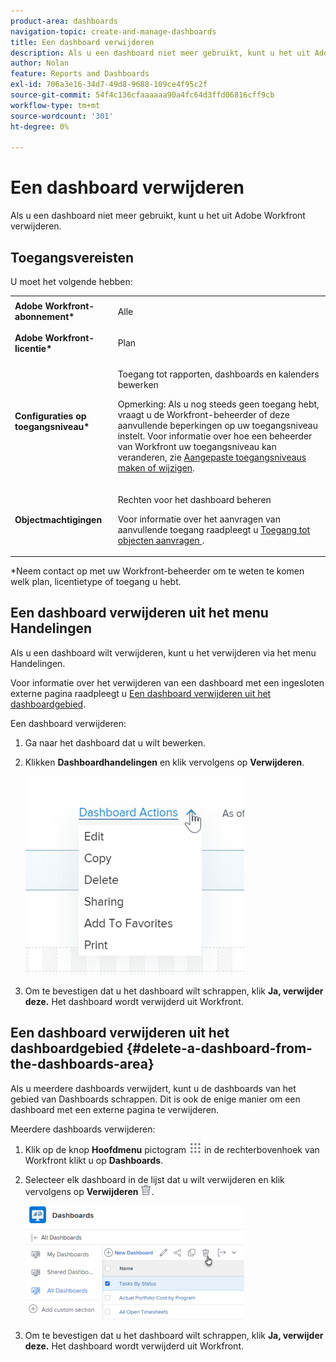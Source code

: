 ```yaml
---
product-area: dashboards
navigation-topic: create-and-manage-dashboards
title: Een dashboard verwijderen
description: Als u een dashboard niet meer gebruikt, kunt u het uit Adobe Workfront verwijderen.
author: Nolan
feature: Reports and Dashboards
exl-id: 706a3e16-34d7-49d8-9688-109ce4f95c2f
source-git-commit: 54f4c136cfaaaaaa90a4fc64d3ffd06816cff9cb
workflow-type: tm+mt
source-wordcount: '301'
ht-degree: 0%

---
```


# Een dashboard verwijderen

Als u een dashboard niet meer gebruikt, kunt u het uit Adobe Workfront verwijderen.

## Toegangsvereisten

U moet het volgende hebben:

<table style="table-layout:auto"> 
 <col> 
 <col> 
 <tbody> 
  <tr> 
   <td role="rowheader"><strong>Adobe Workfront-abonnement*</strong></td> 
   <td> <p>Alle</p> </td> 
  </tr> 
  <tr> 
   <td role="rowheader"><strong>Adobe Workfront-licentie*</strong></td> 
   <td> <p>Plan </p> </td> 
  </tr> 
  <tr> 
   <td role="rowheader"><strong>Configuraties op toegangsniveau*</strong></td> 
   <td> <p>Toegang tot rapporten, dashboards en kalenders bewerken</p> <p>Opmerking: Als u nog steeds geen toegang hebt, vraagt u de Workfront-beheerder of deze aanvullende beperkingen op uw toegangsniveau instelt. Voor informatie over hoe een beheerder van Workfront uw toegangsniveau kan veranderen, zie <a href="../../../administration-and-setup/add-users/configure-and-grant-access/create-modify-access-levels.md" class="MCXref xref">Aangepaste toegangsniveaus maken of wijzigen</a>.</p> </td> 
  </tr> 
  <tr> 
   <td role="rowheader"><strong>Objectmachtigingen</strong></td> 
   <td> <p>Rechten voor het dashboard beheren</p> <p>Voor informatie over het aanvragen van aanvullende toegang raadpleegt u <a href="../../../workfront-basics/grant-and-request-access-to-objects/request-access.md" class="MCXref xref">Toegang tot objecten aanvragen </a>.</p> </td> 
  </tr> 
 </tbody> 
</table>

&#42;Neem contact op met uw Workfront-beheerder om te weten te komen welk plan, licentietype of toegang u hebt.

## Een dashboard verwijderen uit het menu Handelingen

Als u een dashboard wilt verwijderen, kunt u het verwijderen via het menu Handelingen.

Voor informatie over het verwijderen van een dashboard met een ingesloten externe pagina raadpleegt u [Een dashboard verwijderen uit het dashboardgebied](#delete-a-dashboard-from-the-dashboards-area).

Een dashboard verwijderen:

1. Ga naar het dashboard dat u wilt bewerken.
1. Klikken **Dashboardhandelingen** en klik vervolgens op **Verwijderen**.

   ![](assets/qs-dashboard-actions-menu-350x318.png)

1. Om te bevestigen dat u het dashboard wilt schrappen, klik **Ja, verwijder deze.**
Het dashboard wordt verwijderd uit Workfront.

## Een dashboard verwijderen uit het dashboardgebied {#delete-a-dashboard-from-the-dashboards-area}

Als u meerdere dashboards verwijdert, kunt u de dashboards van het gebied van Dashboards schrappen. Dit is ook de enige manier om een dashboard met een externe pagina te verwijderen.

Meerdere dashboards verwijderen:

1. Klik op de knop **Hoofdmenu** pictogram ![](assets/main-menu-icon.png) in de rechterbovenhoek van Workfront klikt u op **Dashboards**.
1. Selecteer elk dashboard in de lijst dat u wilt verwijderen en klik vervolgens op **Verwijderen** ![](assets/delete.png).

   ![](assets/nwe-deletedashboard2021-350x182.png)

1. Om te bevestigen dat u het dashboard wilt schrappen, klik **Ja, verwijder deze.**
Het dashboard wordt verwijderd uit Workfront.
